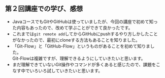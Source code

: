 ## 第２回講座での学び、感想
- JavaコースでもGitやGitHubは使っていましたが、今回の講座で初めて知った内容もあったので、改めて学ぶことができて良かったです。
- これまでは```git remote add```してからGitHubにpushするやり方しかしたことがなかったので、最初にcloneする方法もあることを知りました。
- 「Git-Flow」と「GitHub-Flow」というものがあることを初めて知りました。  
Git-Flowは複雑ですが、理解できるようにしていきたいと思います。
- まだ理解できていないGit操作やコマンドが多くあると感じたので、課題をこなす中でいろいろ試していきたいと思います。